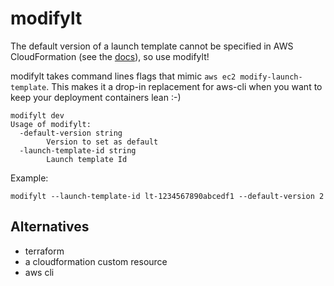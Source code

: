 # modifylt

The default version of a launch template cannot be specified in AWS CloudFormation (see the [docs](https://docs.aws.amazon.com/AWSCloudFormation/latest/UserGuide/aws-resource-ec2-launchtemplate.html)), so use modifylt!

modifylt takes command lines flags that mimic `aws ec2 modify-launch-template`.
This makes it a drop-in replacement for aws-cli when you want to keep your deployment containers lean :-)

```
modifylt dev
Usage of modifylt:
  -default-version string
        Version to set as default
  -launch-template-id string
        Launch template Id
```

Example:

```
modifylt --launch-template-id lt-1234567890abcedf1 --default-version 2
```

## Alternatives

- terraform
- a cloudformation custom resource
- aws cli
